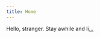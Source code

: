 ```yaml
---
title: Home
---
```


Hello, stranger. Stay awhile and li[...](https://en.wikipedia.org/wiki/Diablo_(series))